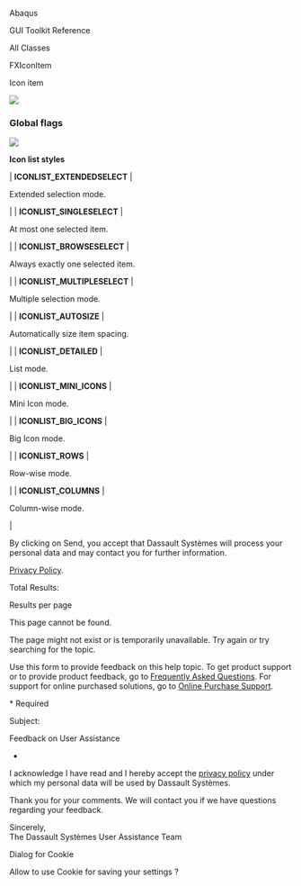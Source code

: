Abaqus

GUI Toolkit Reference

All Classes

FXIconItem

Icon item

![](https://help.3ds.com/2023/English/DSSIMULIA_Established/SIMACAERefImages/gui-fxiconitem.png)

### Global flags  
![](https://help.3ds.com/2023/English/DSSIMULIA_Established/IconsReference/butix_top_wline.png)


**Icon list styles**

| **ICONLIST_EXTENDEDSELECT** | 

Extended selection mode.

 |
| **ICONLIST_SINGLESELECT** | 

At most one selected item.

 |
| **ICONLIST_BROWSESELECT** | 

Always exactly one selected item.

 |
| **ICONLIST_MULTIPLESELECT** | 

Multiple selection mode.

 |
| **ICONLIST_AUTOSIZE** | 

Automatically size item spacing.

 |
| **ICONLIST_DETAILED** | 

List mode.

 |
| **ICONLIST\_MINI\_ICONS** | 

Mini Icon mode.

 |
| **ICONLIST\_BIG\_ICONS** | 

Big Icon mode.

 |
| **ICONLIST_ROWS** | 

Row-wise mode.

 |
| **ICONLIST_COLUMNS** | 

Column-wise mode.

 |

By clicking on Send, you accept that Dassault Systèmes will process your personal data and may contact you for further information.

[Privacy Policy](https://www.3ds.com/privacy-policy).

Total Results:

Results per page

This page cannot be found.

The page might not exist or is temporarily unavailable. Try again or try searching for the topic.

Use this form to provide feedback on this help topic. To get product support or to provide product feedback, go to [Frequently Asked Questions](https://3ds.one/PO). For support for online purchased solutions, go to [Online Purchase Support](https://3ds.one/Q8).

\* Required

Subject:

Feedback on User Assistance

*

I acknowledge I have read and I hereby accept the [privacy policy](https://www.3ds.com/privacy-policy) under which my personal data will be used by Dassault Systèmes.

Thank you for your comments. We will contact you if we have questions regarding your feedback.

Sincerely,  
The Dassault Systèmes User Assistance Team

Dialog for Cookie

Allow to use Cookie for saving your settings ?